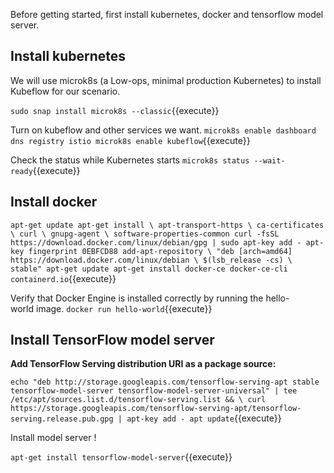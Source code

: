 Before getting started, first install kubernetes, docker and tensorflow model server.

## Install kubernetes

We will use microk8s (a Low-ops, minimal production Kubernetes) to install Kubeflow for our scenario.

`sudo snap install microk8s --classic`{{execute}}

Turn on kubeflow and other services we want.
`microk8s enable dashboard dns registry istio
microk8s enable kubeflow`{{execute}}

Check the status while Kubernetes starts
`microk8s status --wait-ready`{{execute}}


## Install docker

`apt-get update
apt-get install \
    apt-transport-https \
    ca-certificates \
    curl \
    gnupg-agent \
    software-properties-common
curl -fsSL https://download.docker.com/linux/debian/gpg | sudo apt-key add -
apt-key fingerprint 0EBFCD88
add-apt-repository \
   "deb [arch=amd64] https://download.docker.com/linux/debian \
   $(lsb_release -cs) \
   stable"
apt-get update
apt-get install docker-ce docker-ce-cli containerd.io`{{execute}}

Verify that Docker Engine is installed correctly by running the hello-world image.
`docker run hello-world`{{execute}}

## Install TensorFlow model server


**Add TensorFlow Serving distribution URI as a package source:**

`echo "deb http://storage.googleapis.com/tensorflow-serving-apt stable tensorflow-model-server tensorflow-model-server-universal" | tee /etc/apt/sources.list.d/tensorflow-serving.list && \
curl https://storage.googleapis.com/tensorflow-serving-apt/tensorflow-serving.release.pub.gpg | apt-key add -
apt update`{{execute}}

Install model server !

`apt-get install tensorflow-model-server`{{execute}}
